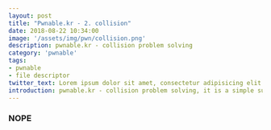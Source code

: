 ```yaml
---
layout: post
title: "Pwnable.kr - 2. collision"
date: 2018-08-22 10:34:00
image: '/assets/img/pwn/collision.png'
description: pwnable.kr - collision problem solving
category: 'pwnable'
tags:
- pwnable
- file descriptor
twitter_text: Lorem ipsum dolor sit amet, consectetur adipisicing elit.
introduction: pwnable.kr - collision problem solving, it is a simple summary that i solve the collsion problem to study pwnable 
---
```



### NOPE